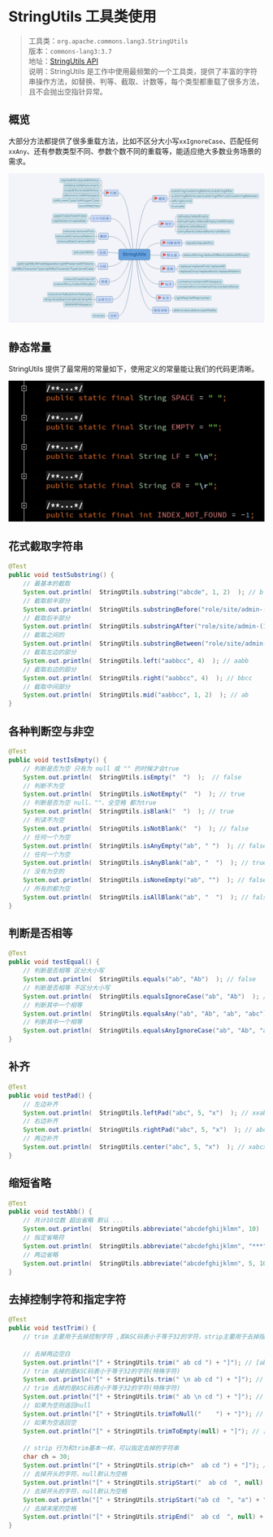 # StringUtils 工具类使用 

> 工具类：`org.apache.commons.lang3.StringUtils`   
> 版本：`commons-lang3:3.7`  
> 地址：<a href="https://commons.apache.org/proper/commons-lang/javadocs/api-release/index.html" target="_blank">StringUtils API</a>  
> 说明：StringUtils 是工作中使用最频繁的一个工具类，提供了丰富的字符串操作方法，如替换、判等、截取、计数等，每个类型都重载了很多方法，且不会抛出空指针异常。

## 概览

大部分方法都提供了很多重载方法，比如不区分大小写`xxIgnoreCase`、匹配任何`xxAny`、还有参数类型不同、参数个数不同的重载等，能适应绝大多数业务场景的需求。

![](./img/StringUtils.jpg)

## 静态常量

StringUtils 提供了最常用的常量如下，使用定义的常量能让我们的代码更清晰。  

![](./img/StringUtils-Constants.jpg)

## 花式截取字符串

```java
@Test
public void testSubstring() {
    // 最基本的截取
    System.out.println(  StringUtils.substring("abcde", 1, 2)  ); // b
    // 截取前半部分
    System.out.println(  StringUtils.substringBefore("role/site/admin-(1.site.1)", "-(")  ); // role/site/admin
    // 截取后半部分
    System.out.println(  StringUtils.substringAfter("role/site/admin-(1.site.1)", "-")  ); // (1.site.1)
    // 截取之间的
    System.out.println(  StringUtils.substringBetween("role/site/admin-(1.site.1)", "(", ")")  ); // 1.site.1
    // 截取左边的部分
    System.out.println(  StringUtils.left("aabbcc", 4)  ); // aabb
    // 截取右边的部分
    System.out.println(  StringUtils.right("aabbcc", 4)  ); // bbcc
    // 截取中间部分
    System.out.println(  StringUtils.mid("aabbcc", 1, 2)  ); // ab
}
```

## 各种判断空与非空

```java
@Test
public void testIsEmpty() {
    // 判断是否为空 只有为 null 或 "" 的时候才会true
    System.out.println(  StringUtils.isEmpty("  ")  );  // false
    // 判断不为空
    System.out.println(  StringUtils.isNotEmpty("  ")  ); // true
    // 判断是否为空 null、""、全空格 都为true
    System.out.println(  StringUtils.isBlank("  ")  ); // true
    // 判读不为空
    System.out.println(  StringUtils.isNotBlank("  ")  ); // false
    // 任何一个为空
    System.out.println(  StringUtils.isAnyEmpty("ab", " ")  ); // false
    // 任何一个为空
    System.out.println(  StringUtils.isAnyBlank("ab", "  ")  ); // true
    // 没有为空的
    System.out.println(  StringUtils.isNoneEmpty("ab", "")  ); // false
    // 所有的都为空
    System.out.println(  StringUtils.isAllBlank("ab", "  ")  ); // false
}
```

## 判断是否相等

```java
@Test
public void testEqual() {
    // 判断是否相等 区分大小写
    System.out.println(  StringUtils.equals("ab", "Ab")  ); // false
    // 判断是否相等 不区分大小写
    System.out.println(  StringUtils.equalsIgnoreCase("ab", "Ab")  ); // true
    // 判断其中一个相等
    System.out.println(  StringUtils.equalsAny("ab", "Ab", "ab", "abc")  ); // true
    // 判断其中一个相等
    System.out.println(  StringUtils.equalsAnyIgnoreCase("ab", "Ab", "abc")  ); // true
}
```

## 补齐

```java
@Test
public void testPad() {
    // 左边补齐
    System.out.println(  StringUtils.leftPad("abc", 5, "x")  ); // xxabc
    // 右边补齐
    System.out.println(  StringUtils.rightPad("abc", 5, "x")  ); // abcxx
    // 两边补齐
    System.out.println(  StringUtils.center("abc", 5, "x")  ); // xabcx
}
```

## 缩短省略
```java
@Test
public void testAbb() {
    // 共计10位数 超出省略 默认 ...
    System.out.println(  StringUtils.abbreviate("abcdefghijklmn", 10)  ); // abcdefg...
    // 指定省略符
    System.out.println(  StringUtils.abbreviate("abcdefghijklmn", "***", 10)  ); // abcdefg***
    // 两边省略
    System.out.println(  StringUtils.abbreviate("abcdefghijklmn", 5, 10)  ); // ...fghi...
}

```

## 去掉控制字符和指定字符
```java
@Test
public void testTrim() {
    // trim 主要用于去掉控制字符 ,即ASC码表小于等于32的字符，strip主要用于去掉指定字符，默认空格

    // 去掉两边空白
    System.out.println("[" + StringUtils.trim(" ab cd ") + "]"); // [ab cd]
    // trim 去掉的是ASC码表小于等于32的字符(特殊字符)
    System.out.println("[" + StringUtils.trim(" \n ab cd ") + "]"); // [ab cd]
    // trim 去掉的是ASC码表小于等于32的字符(特殊字符)
    System.out.println("[" + StringUtils.trim(" ab \n cd ") + "]"); // [ab \n cd]
    // 如果为空则返回null
    System.out.println("[" + StringUtils.trimToNull("    ") + "]"); // [null]
    // 如果为空返回空
    System.out.println("[" + StringUtils.trimToEmpty(null) + "]"); // []

    // strip 行为和trim基本一样，可以指定去掉的字符串
    char ch = 30;
    System.out.println("[" + StringUtils.strip(ch+"  ab cd ") + "]"); // [ab cd]
    // 去掉开头的字符，null默认为空格
    System.out.println("[" + StringUtils.stripStart("  ab cd  ", null) + "]"); // [ab cd  ]
    // 去掉开头的字符，null默认为空格
    System.out.println("[" + StringUtils.stripStart("ab cd  ", "a") + "]"); // [b cd  ]
    // 去掉末尾的空格
    System.out.println("[" + StringUtils.stripEnd("  ab cd  ", null) + "]"); // [  ab cd]
}
```



